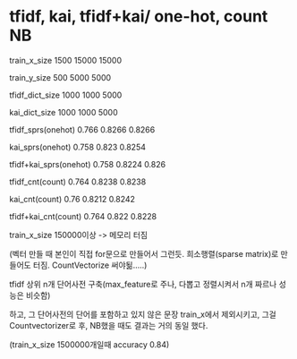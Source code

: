 # tfidf, kai, tfidf+kai/ one-hot, count  NB

train_x_size          1500    15000   15000   

train_y_size          500     5000    5000

tfidf_dict_size       1000    1000    5000

kai_dict_size         1000    1000    5000

tfidf_sprs(onehot)    0.766   0.8266  0.8266

kai_sprs(onehot)      0.758   0.823   0.8254

tfidf+kai_sprs(onehot)   0.758   0.8224   0.826

tfidf_cnt(count)      0.764   0.8238  0.8238

kai_cnt(count)        0.76    0.8212  0.8242

tfidf+kai_cnt(count)  0.764   0.822   0.8228

train_x_size 150000이상 -> 메모리 터짐

(벡터 만들 때 본인이 직접 for문으로 만들어서 그런듯. 희소행렬(sparse matrix)로 만들어도 터짐. CountVectorize 써야됢.....)

tfidf 상위 n개 단어사전 구축(max_feature로 주나, 다뽑고 정렬시켜서 n개 짜르나 성능은 비슷함)

하고, 그 단어사전의 단어를 포함하고 있지 않은 문장 train_x에서 제외시키고, 그걸 Countvectorizer로 후, NB했을 때도 결과는 거의 동일 했다.

(train_x_size 1500000개일때 accuracy 0.84)


